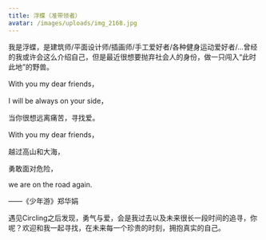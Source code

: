 ```yaml
---
title: 浮蝶（准带领者）
avatar: /images/uploads/img_2168.jpg
---
```

我是浮蝶，是建筑师/平面设计师/插画师/手工爱好者/各种健身运动爱好者/...曾经的我或许会这么介绍自己，但是最近很想要抛弃社会人的身份，做一只闯入“此时此地”的野兽。

With you my dear friends，

I will be always on your side，

当你很想远离痛苦，寻找爱。

With you my dear friends，

越过高山和大海，

勇敢面对危险，

we are on the road again.

——《少年游》郑华娟

遇见Circling之后发现，勇气与爱，会是我过去以及未来很长一段时间的追寻，你呢？欢迎和我一起寻找，在未来每一个珍贵的时刻，拥抱真实的自己。